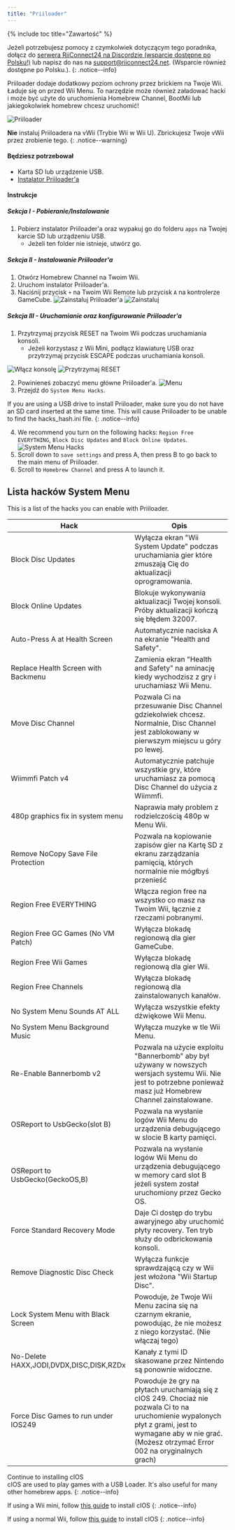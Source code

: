 ```yaml
---
title: "Priiloader"
---
```


{% include toc title="Zawartość" %}

Jeżeli potrzebujesz pomocy z czymkolwiek dotyczącym tego poradnika, dołącz do [serwera RiiConnect24 na Discordzie (wsparcie dostępne po Polsku!)](https://discord.gg/rc24) lub napisz do nas na [support@riiconnect24.net](mailto:support@riiconnect24.net). (Wsparcie również dostępne po Polsku.).
{: .notice--info}

Priiloader dodaje dodatkowy poziom ochrony przez brickiem na Twoje Wii. Ładuje się on przed Wii Menu. To narzędzie może również załadować hacki i może być użyte do uruchomienia Homebrew Channel, BootMii lub jakiegokolwiek homebrew chcesz uruchomić!

![Priiloader](/images/priiloader.jpg)

**Nie** instaluj Priiloadera na vWii (Trybie Wii w Wii U). Zbrickujesz Twoje vWii przez zrobienie tego.
{: .notice--warning}

#### Będziesz potrzebował
* Karta SD lub urządzenie USB.
* [Instalator Priiloader'a](assets/files/Priiloader_v0_9_1.zip)

#### Instrukcje
##### Sekcja I - Pobieranie/Instalowanie

1. Pobierz instalator Priiloader'a oraz wypakuj go do folderu `apps` na Twojej karcie SD lub urządzeniu USB.
    * Jeżeli ten folder nie istnieje, utwórz go.

##### Sekcja II - Instalowanie Priiloader'a

1. Otwórz Homebrew Channel na Twoim Wii.
2. Uruchom instalator Priiloader'a.
3. Naciśnij przycisk `+` na Twoim Wii Remote lub przycisk `A` na kontrolerze GameCube. ![Zainstaluj Priiloader'a](/images/Priiloader/installer.png) ![Zainstaluj](/images/Priiloader/installing.png)

##### Sekcja III - Uruchamianie oraz konfigurowanie Priiloader'a

1. Przytrzymaj przycisk RESET na Twoim Wii podczas uruchamiania konsoli.
    * Jeżeli korzystasz z Wii Mini, podłącz klawiaturę USB oraz przytrzymaj przycisk ESCAPE podczas uruchamiania konsoli.

![Włącz konsolę](/images/Priiloader/on.jpg) ![Przytrzymaj RESET](/images/Priiloader/reset.jpg)

2. Powinieneś zobaczyć menu główne Priiloader'a. ![Menu](/images/Priiloader/mainmenu.png)
3. Przejdź do `System Menu Hacks`.

If you are using a USB drive to install Priiloader, make sure you do not have an SD card inserted at the same time. This will cause Priiloader to be unable to find the hacks_hash.ini file.
{: .notice--info}

4. We recommend you turn on the following hacks: `Region Free EVERYTHING`, `Block Disc Updates` and `Block Online Updates`. ![System Menu Hacks](/images/Priiloader/hacks.png)
1. Scroll down to `save settings` and press A, then press B to go back to the main menu of Priiloader.
1. Scroll to `Homebrew Channel` and press A to launch it.

## Lista hacków System Menu

This is a list of the hacks you can enable with Priiloader.

| Hack                                    | Opis                                                                                                                                                                                                         |
| --------------------------------------- | ------------------------------------------------------------------------------------------------------------------------------------------------------------------------------------------------------------ |
| Block Disc Updates                      | Wyłącza ekran "Wii System Update" podczas uruchamiania gier które zmuszają Cię do aktualizacji oprogramowania.                                                                                               |
| Block Online Updates                    | Blokuje wykonywania aktualizacji Twojej konsoli. Próby aktualizacji kończą się błędem 32007.                                                                                                                 |
| Auto-Press A at Health Screen           | Automatycznie naciska A na ekranie "Health and Safety".                                                                                                                                                      |
| Replace Health Screen with Backmenu     | Zamienia ekran "Health and Safety" na aminację kiedy wychodzisz z gry i uruchamiasz Wii Menu.                                                                                                                |
| Move Disc Channel                       | Pozwala Ci na przesuwanie Disc Channel gdziekolwiek chcesz. Normalnie, Disc Channel jest zablokowany w pierwszym miejscu u góry po lewej.                                                                    |
| Wiimmfi Patch v4                        | Automatycznie patchuje wszystkie gry, które uruchamiasz za pomocą Disc Channel do użycia z Wiimmfi.                                                                                                          |
| 480p graphics fix in system menu        | Naprawia mały problem z rodzielczością 480p w Menu Wii.                                                                                                                                                      |
| Remove NoCopy Save File Protection      | Pozwala na kopiowanie zapisów gier na Kartę SD z ekranu zarządzania pamięcią, których normalnie nie mógłbyś przenieść                                                                                        |
| Region Free EVERYTHING                  | Włącza region free na wszystko co masz na Twoim Wii, łącznie z rzeczami pobranymi.                                                                                                                           |
| Region Free GC Games (No VM Patch)      | Wyłącza blokadę regionową dla gier GameCube.                                                                                                                                                                 |
| Region Free Wii Games                   | Wyłącza blokadę regionową dla gier Wii.                                                                                                                                                                      |
| Region Free Channels                    | Wyłącza blokadę regionową dla zainstalowanych kanałów.                                                                                                                                                       |
| No System Menu Sounds AT ALL            | Wyłącza wszystkie efekty dźwiękowe Wii Menu.                                                                                                                                                                 |
| No System Menu Background Music         | Wyłącza muzyke w tle Wii Menu.                                                                                                                                                                               |
| Re-Enable Bannerbomb v2                 | Pozwala na użycie exploitu "Bannerbomb" aby był używany w nowszych wersjach systemu Wii. Nie jest to potrzebne ponieważ masz już Homebrew Channel zainstalowane.                                             |
| OSReport to UsbGecko(slot B)            | Pozwala na wysłanie logów Wii Menu do urządzenia debugującego w slocie B karty pamięci.                                                                                                                      |
| OSReport to UsbGecko(GeckoOS,B)         | Pozwala na wysłanie logów Wii Menu do urządzenia debugującego w memory card slot B jeżeli system został uruchomiony przez Gecko OS.                                                                          |
| Force Standard Recovery Mode            | Daje Ci dostęp do trybu awaryjnego aby uruchomić płyty recovery. Ten tryb służy do odbrickowania konsoli.                                                                                                    |
| Remove Diagnostic Disc Check            | Wyłącza funkcje sprawdzającą czy w Wii jest włożona "Wii Startup Disc".                                                                                                                                      |
| Lock System Menu with Black Screen      | Powoduje, że Twoje Wii Menu zacina się na czarnym ekranie, powodując, że nie możesz z niego korzystać. (Nie włączaj tego)                                                                                    |
| No-Delete HAXX,JODI,DVDX,DISC,DISK,RZDx | Kanały z tymi ID skasowane przez Nintendo są ponownie widoczne.                                                                                                                                              |
| Force Disc Games to run under IOS249    | Powoduje że gry na płytach uruchamiają się z cIOS 249. Chociaż nie pozwala Ci to na uruchomienie wypalonych płyt z grami, jest to wymagane aby w nie grać. (Możesz otrzymać Error 002 na oryginalnych grach) |


Continue to installing cIOS<br> cIOS are used to play games with a USB Loader. It's also useful for many other homebrew apps.
{: .notice--info}

If using a Wii mini, follow [this guide](cios-mini) to install cIOS
{: .notice--info}

If using a normal Wii, follow [this guide](cios) to install cIOS
{: .notice--info}
